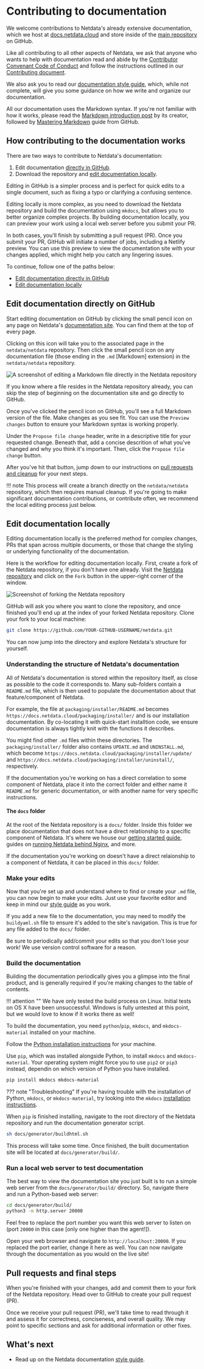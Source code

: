# Contributing to documentation

We welcome contributions to Netdata's already extensive documentation, 
which we host at [docs.netdata.cloud](https://docs.netdata.cloud/) 
and store inside of the [main repository](https://github.com/netdata/netdata) on GitHub.

Like all contributing to all other aspects of Netdata, we ask that anyone who wants to help with documentation 
read and abide by the [Contributor Convenant Code of Conduct](https://docs.netdata.cloud/code_of_conduct/) 
and follow the instructions outlined in our [Contributing document](../../CONTRIBUTING.md).

We also ask you to read our [documentation style guide](style-guide.md), which, while not complete, 
will give you some guidance on how we write and organize our documentation.

All our documentation uses the Markdown syntax. If you're not familiar with how it works, 
please read the [Markdown introduction post](https://daringfireball.net/projects/markdown/) by its creator, 
followed by [Mastering Markdown](https://guides.github.com/features/mastering-markdown/) guide from GitHub.

## How contributing to the documentation works

There are two ways to contribute to Netdata's documentation: 

1.  Edit documentation [directly in GitHub](#edit-documentation-directly-on-gitHub).
2.  Download the repository and [edit documentation locally](#edit-documentation-locally).

Editing in GitHub is a simpler process and is perfect for quick edits to a single document, 
such as fixing a typo or clarifying a confusing sentence.

Editing locally is more complex, as you need to download the Netdata repository 
and build the documentation using `mkdocs`, but allows you to better organize complex projects. 
By building documentation locally, you can preview your work using a local web server before you submit your PR.

In both cases, you'll finish by submitting a pull request (PR). 
Once you submit your PR, GitHub will initiate a number of jobs, including a Netlify preview. 
You can use this preview to view the documentation site with your changes applied, 
which might help you catch any lingering issues.

To continue, follow one of the paths below:

-   [Edit documentation directly in GitHub](#edit-documentation-directly-on-github)
-   [Edit documentation locally](#edit-documentation-locally)

## Edit documentation directly on GitHub

Start editing documentation on GitHub by clicking the small pencil icon on any page on Netdata's [documentation site](https://docs.netdata.cloud/). 
You can find them at the top of every page.

Clicking on this icon will take you to the associated page in the `netdata/netdata` repository. 
Then click the small pencil icon on any documentation file (those ending in the `.md` [Markdown] extension) in the `netdata/netdata` repository.

![A screenshot of editing a Markdown file directly in the Netdata repository](https://user-images.githubusercontent.com/1153921/59637188-10426d00-910a-11e9-99f2-ec564d6fb7d5.png)

If you know where a file resides in the Netdata repository already, 
you can skip the step of beginning on the documentation site and go directly to GitHub.

Once you've clicked the pencil icon on GitHub, you'll see a full Markdown version of the file. 
Make changes as you see fit. 
You can use the `Preview changes` button to ensure your Markdown syntax is working properly.

Under the `Propose file change` header, write in a descriptive title for your requested change. 
Beneath that, add a concise descrition of what you've changed and why you think it's important. Then, click the `Propose file change` button. 

After you've hit that button, 
jump down to our instructions on [pull requests and cleanup](#pull-requests-and-final-steps) for your next steps. 

!!! note
    This process will create a branch directly on the `netdata/netdata` repository, which then requires manual cleanup. 
    If you're going to make significant documentation contributions, or contribute often, 
    we recommend the local editing process just below.

## Edit documentation locally

Editing documentation locally is the preferred method for complex changes, PRs that span across multiple documents, 
or those that change the styling or underlying functionality of the documentation.

Here is the workflow for editing documentation locally. First, create a fork of the Netdata repository, 
if you don't have one already. Visit the [Netdata repository](https://github.com/netdata/netdata) 
and click on the `Fork` button in the upper-right corner of the window.

![Screenshot of forking the Netdata repository](https://user-images.githubusercontent.com/1153921/59873572-25f5a380-9351-11e9-92a4-a681fe4a2ed9.png)

GitHub will ask you where you want to clone the repository, 
and once finished you'll end up at the index of your forked Netdata repository. 
Clone your fork to your local machine:

```bash
git clone https://github.com/YOUR-GITHUB-USERNAME/netdata.git
```

You can now jump into the directory and explore Netdata's structure for yourself.

### Understanding the structure of Netdata's documentation

All of Netdata's documentation is stored within the repository itself, as close as possible to the code it 
corresponds to. Many sub-folders contain a `README.md` file, 
which is then used to populate the documentation about that feature/component of Netdata.

For example, the file at `packaging/installer/README.md` becomes `https://docs.netdata.cloud/packaging/installer/` 
and is our installation documentation. By co-locating it with quick-start installtion code, 
we ensure documentation is always tightly knit with the functions it describes.

You might find other `.md` files within these directories. The `packaging/installer/` folder also contains `UPDATE.md` 
and `UNINSTALL.md`, which become `https://docs.netdata.cloud/packaging/installer/update/` 
and `https://docs.netdata.cloud/packaging/installer/uninstall/`, respectively.

If the documentation you're working on has a direct correlation to some component of Netdata, place it into the correct 
folder and either name it `README.md` for generic documentation, or with another name for very specific instructions.

#### The `docs` folder

At the root of the Netdata repository is a `docs/` folder. Inside this folder we place documentation that does not have
a direct relationship to a specific component of Netdata. It's where we house our [getting started
guide](../../docs/getting-started.md), guides on [running Netdata behind Nginx](../../docs/Running-behind-nginx.md), and more.

If the documentation you're working on doesn't have a direct relaionship to a component of Netdata, 
it can be placed in this `docs/` folder.

### Make your edits

Now that you're set up and understand where to find or create your `.md` file, you can now begin to make your edits. 
Just use your favorite editor and keep in mind our [style guide](style-guide.md) as you work.

If you add a new file to the documentation, you may need to modify the `buildyaml.sh` file to ensure 
it's added to the site's navigation. This is true for any file added to the `docs/` folder.

Be sure to periodically add/commit your edits so that you don't lose your work! 
We use version control software for a reason.

### Build the documentation

Building the documentation periodically gives you a glimpse into the final product, and is generally required 
if you're making changes to the table of contents.

!!! attention ""
    We have only tested the build process on Linux. Initial tests on OS X have been unsuccessful. 
    Windows is fully untested at this point, but we would love to know if it works there as well!

To build the documentation, you need `python`/`pip`, `mkdocs`, and `mkdocs-material` installed on your machine.

Follow the [Python installation instructions](https://www.python.org/downloads/) for your machine.

Use `pip`, which was installed alongside Python, to install `mkdocs` and `mkdocs-material`. 
Your operating system might force you to use `pip2` or `pip3` instead, 
dependin on which version of Python you have installed.

```bash
pip install mkdocs mkdocs-material
```

??? note "Troubleshooting"
    If you're having trouble with the installation of Python, `mkdocs`, or `mkdocs-material`, try looking into the `mkdocs` [installation instructions](https://squidfunk.github.io/mkdocs-material/getting-started/#installation).

When `pip` is finished installing, navigate to the root directory of the Netdata repository 
and run the documentation generator script.

```bash
sh docs/generator/buildhtml.sh
```

This process will take some time. Once finished, the built documentation site will be located at `docs/generator/build/`.

### Run a local web server to test documentation

The best way to view the documentation site you just built is to run a simple web server from the `docs/generator/build/` directory. 
So, navigate there and run a Python-based web server:

```sh
cd docs/generator/build/
python3 -m http.server 20000
```

Feel free to replace the port number you want this web server to listen on (port `20000` in this case [only one higher than the agent!]).

Open your web browser and navigate to `http://localhost:20000`. 
If you replaced the port earlier, change it here as well. 
You can now navigate through the documentation as you would on the live site!

## Pull requests and final steps

When you're finished with your changes, add and commit them to your fork of the Netdata repository. 
Head over to GitHub to create your pull request (PR).

Once we receive your pull request (PR), we'll take time to read through it and assess it for correctness, conciseness, 
and overall quality. 
We may point to specific sections and ask for additional information or other fixes.

## What's next

-   Read up on the Netdata documentation [style guide](style-guide.md).
